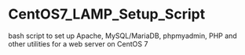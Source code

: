 # CentOS7_LAMP_Setup_Script
bash script to set up Apache, MySQL/MariaDB, phpmyadmin, PHP and other utilities for a web server on CentOS 7
